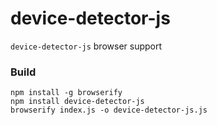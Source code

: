 # device-detector-js

`device-detector-js` browser support

### Build
```
npm install -g browserify
npm install device-detector-js
browserify index.js -o device-detector-js.js
```